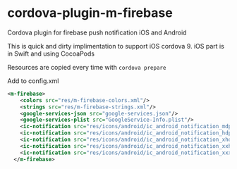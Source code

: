 # cordova-plugin-m-firebase

Cordova plugin for firebase push notification iOS and Android

This is quick and dirty implimentation to support iOS cordova 9.
iOS part is in Swift and using CocoaPods

Resources are copied every time with `cordova prepare`

Add to config.xml
```xml
<m-firebase>
    <colors src="res/m-firebase-colors.xml"/>
    <strings src="res/m-firebase-strings.xml"/>
    <google-services-json src="google-services.json"/>
    <google-services-plist src="GoogleService-Info.plist"/>
    <ic-notification src="res/icons/android/ic_android_notification_mdpi.png" size="mdpi"/>
    <ic-notification src="res/icons/android/ic_android_notification_hdpi.png" size="hdpi"/>
    <ic-notification src="res/icons/android/ic_android_notification_xhdpi.png" size="xhdpi"/>
    <ic-notification src="res/icons/android/ic_android_notification_xxhdpi.png" size="xxhdpi"/>
    <ic-notification src="res/icons/android/ic_android_notification_xxxhdpi.png" size="xxxhdpi"/>
  </m-firebase>
```

